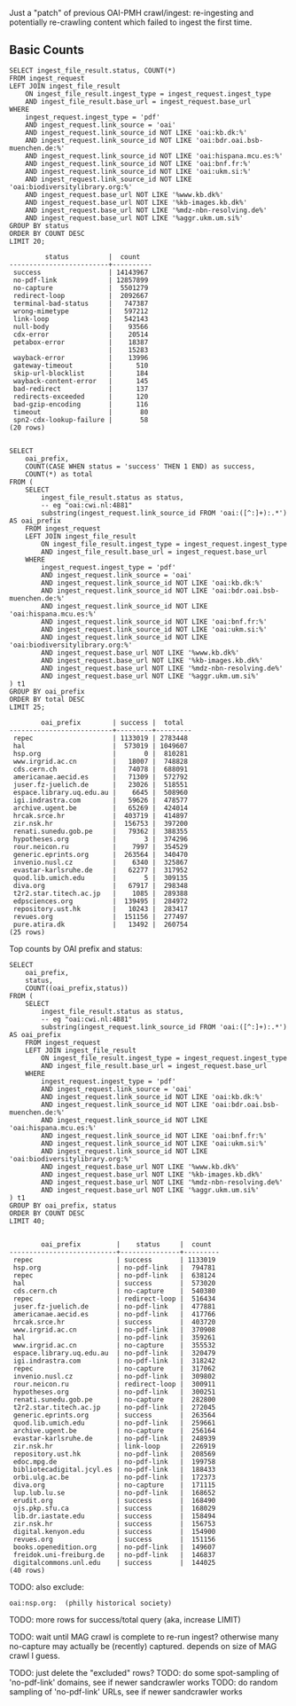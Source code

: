 
Just a "patch" of previous OAI-PMH crawl/ingest: re-ingesting and potentially
re-crawling content which failed to ingest the first time.

## Basic Counts

    SELECT ingest_file_result.status, COUNT(*)
    FROM ingest_request
    LEFT JOIN ingest_file_result
        ON ingest_file_result.ingest_type = ingest_request.ingest_type
        AND ingest_file_result.base_url = ingest_request.base_url
    WHERE 
        ingest_request.ingest_type = 'pdf'
        AND ingest_request.link_source = 'oai'
        AND ingest_request.link_source_id NOT LIKE 'oai:kb.dk:%'
        AND ingest_request.link_source_id NOT LIKE 'oai:bdr.oai.bsb-muenchen.de:%'
        AND ingest_request.link_source_id NOT LIKE 'oai:hispana.mcu.es:%'
        AND ingest_request.link_source_id NOT LIKE 'oai:bnf.fr:%'
        AND ingest_request.link_source_id NOT LIKE 'oai:ukm.si:%'
        AND ingest_request.link_source_id NOT LIKE 'oai:biodiversitylibrary.org:%'
        AND ingest_request.base_url NOT LIKE '%www.kb.dk%'
        AND ingest_request.base_url NOT LIKE '%kb-images.kb.dk%'
        AND ingest_request.base_url NOT LIKE '%mdz-nbn-resolving.de%'
        AND ingest_request.base_url NOT LIKE '%aggr.ukm.um.si%'
    GROUP BY status
    ORDER BY COUNT DESC
    LIMIT 20;

             status          |  count
    -------------------------+----------
     success                 | 14143967
     no-pdf-link             | 12857899
     no-capture              |  5501279
     redirect-loop           |  2092667
     terminal-bad-status     |   747387
     wrong-mimetype          |   597212
     link-loop               |   542143
     null-body               |    93566
     cdx-error               |    20514
     petabox-error           |    18387
                             |    15283
     wayback-error           |    13996
     gateway-timeout         |      510
     skip-url-blocklist      |      184
     wayback-content-error   |      145
     bad-redirect            |      137
     redirects-exceeded      |      120
     bad-gzip-encoding       |      116
     timeout                 |       80
     spn2-cdx-lookup-failure |       58
    (20 rows)


    SELECT
        oai_prefix,
        COUNT(CASE WHEN status = 'success' THEN 1 END) as success,
        COUNT(*) as total
    FROM (
        SELECT
            ingest_file_result.status as status,
            -- eg "oai:cwi.nl:4881"
            substring(ingest_request.link_source_id FROM 'oai:([^:]+):.*') AS oai_prefix
        FROM ingest_request
        LEFT JOIN ingest_file_result
            ON ingest_file_result.ingest_type = ingest_request.ingest_type
            AND ingest_file_result.base_url = ingest_request.base_url
        WHERE 
            ingest_request.ingest_type = 'pdf'
            AND ingest_request.link_source = 'oai'
            AND ingest_request.link_source_id NOT LIKE 'oai:kb.dk:%'
            AND ingest_request.link_source_id NOT LIKE 'oai:bdr.oai.bsb-muenchen.de:%'
            AND ingest_request.link_source_id NOT LIKE 'oai:hispana.mcu.es:%'
            AND ingest_request.link_source_id NOT LIKE 'oai:bnf.fr:%'
            AND ingest_request.link_source_id NOT LIKE 'oai:ukm.si:%'
            AND ingest_request.link_source_id NOT LIKE 'oai:biodiversitylibrary.org:%'
            AND ingest_request.base_url NOT LIKE '%www.kb.dk%'
            AND ingest_request.base_url NOT LIKE '%kb-images.kb.dk%'
            AND ingest_request.base_url NOT LIKE '%mdz-nbn-resolving.de%'
            AND ingest_request.base_url NOT LIKE '%aggr.ukm.um.si%'
    ) t1
    GROUP BY oai_prefix
    ORDER BY total DESC
    LIMIT 25;

            oai_prefix        | success |  total  
    --------------------------+---------+---------
     repec                    | 1133019 | 2783448
     hal                      |  573019 | 1049607
     hsp.org                  |       0 |  810281
     www.irgrid.ac.cn         |   18007 |  748828
     cds.cern.ch              |   74078 |  688091
     americanae.aecid.es      |   71309 |  572792
     juser.fz-juelich.de      |   23026 |  518551
     espace.library.uq.edu.au |    6645 |  508960
     igi.indrastra.com        |   59626 |  478577
     archive.ugent.be         |   65269 |  424014
     hrcak.srce.hr            |  403719 |  414897
     zir.nsk.hr               |  156753 |  397200
     renati.sunedu.gob.pe     |   79362 |  388355
     hypotheses.org           |       3 |  374296
     rour.neicon.ru           |    7997 |  354529
     generic.eprints.org      |  263564 |  340470
     invenio.nusl.cz          |    6340 |  325867
     evastar-karlsruhe.de     |   62277 |  317952
     quod.lib.umich.edu       |       5 |  309135
     diva.org                 |   67917 |  298348
     t2r2.star.titech.ac.jp   |    1085 |  289388
     edpsciences.org          |  139495 |  284972
     repository.ust.hk        |   10243 |  283417
     revues.org               |  151156 |  277497
     pure.atira.dk            |   13492 |  260754
    (25 rows)

Top counts by OAI prefix and status:

    SELECT
        oai_prefix,
        status,
        COUNT((oai_prefix,status))
    FROM (
        SELECT
            ingest_file_result.status as status,
            -- eg "oai:cwi.nl:4881"
            substring(ingest_request.link_source_id FROM 'oai:([^:]+):.*') AS oai_prefix
        FROM ingest_request
        LEFT JOIN ingest_file_result
            ON ingest_file_result.ingest_type = ingest_request.ingest_type
            AND ingest_file_result.base_url = ingest_request.base_url
        WHERE 
            ingest_request.ingest_type = 'pdf'
            AND ingest_request.link_source = 'oai'
            AND ingest_request.link_source_id NOT LIKE 'oai:kb.dk:%'
            AND ingest_request.link_source_id NOT LIKE 'oai:bdr.oai.bsb-muenchen.de:%'
            AND ingest_request.link_source_id NOT LIKE 'oai:hispana.mcu.es:%'
            AND ingest_request.link_source_id NOT LIKE 'oai:bnf.fr:%'
            AND ingest_request.link_source_id NOT LIKE 'oai:ukm.si:%'
            AND ingest_request.link_source_id NOT LIKE 'oai:biodiversitylibrary.org:%'
            AND ingest_request.base_url NOT LIKE '%www.kb.dk%'
            AND ingest_request.base_url NOT LIKE '%kb-images.kb.dk%'
            AND ingest_request.base_url NOT LIKE '%mdz-nbn-resolving.de%'
            AND ingest_request.base_url NOT LIKE '%aggr.ukm.um.si%'
    ) t1
    GROUP BY oai_prefix, status
    ORDER BY COUNT DESC
    LIMIT 40;


            oai_prefix         |    status     |  count  
    ---------------------------+---------------+---------
     repec                     | success       | 1133019
     hsp.org                   | no-pdf-link   |  794781
     repec                     | no-pdf-link   |  638124
     hal                       | success       |  573020
     cds.cern.ch               | no-capture    |  540380
     repec                     | redirect-loop |  516434
     juser.fz-juelich.de       | no-pdf-link   |  477881
     americanae.aecid.es       | no-pdf-link   |  417766
     hrcak.srce.hr             | success       |  403720
     www.irgrid.ac.cn          | no-pdf-link   |  370908
     hal                       | no-pdf-link   |  359261
     www.irgrid.ac.cn          | no-capture    |  355532
     espace.library.uq.edu.au  | no-pdf-link   |  320479
     igi.indrastra.com         | no-pdf-link   |  318242
     repec                     | no-capture    |  317062
     invenio.nusl.cz           | no-pdf-link   |  309802
     rour.neicon.ru            | redirect-loop |  300911
     hypotheses.org            | no-pdf-link   |  300251
     renati.sunedu.gob.pe      | no-capture    |  282800
     t2r2.star.titech.ac.jp    | no-pdf-link   |  272045
     generic.eprints.org       | success       |  263564
     quod.lib.umich.edu        | no-pdf-link   |  259661
     archive.ugent.be          | no-capture    |  256164
     evastar-karlsruhe.de      | no-pdf-link   |  248939
     zir.nsk.hr                | link-loop     |  226919
     repository.ust.hk         | no-pdf-link   |  208569
     edoc.mpg.de               | no-pdf-link   |  199758
     bibliotecadigital.jcyl.es | no-pdf-link   |  188433
     orbi.ulg.ac.be            | no-pdf-link   |  172373
     diva.org                  | no-capture    |  171115
     lup.lub.lu.se             | no-pdf-link   |  168652
     erudit.org                | success       |  168490
     ojs.pkp.sfu.ca            | success       |  168029
     lib.dr.iastate.edu        | success       |  158494
     zir.nsk.hr                | success       |  156753
     digital.kenyon.edu        | success       |  154900
     revues.org                | success       |  151156
     books.openedition.org     | no-pdf-link   |  149607
     freidok.uni-freiburg.de   | no-pdf-link   |  146837
     digitalcommons.unl.edu    | success       |  144025
    (40 rows)

TODO: also exclude:

    oai:nsp.org:  (philly historical society)

TODO: more rows for success/total query (aka, increase LIMIT)

TODO: wait until MAG crawl is complete to re-run ingest? otherwise many
no-capture may actually be (recently) captured. depends on size of MAG crawl I
guess.

TODO: just delete the "excluded" rows?
TODO: do some spot-sampling of 'no-pdf-link' domains, see if newer sandcrawler works
TODO: do random sampling of 'no-pdf-link' URLs, see if newer sandcrawler works
